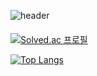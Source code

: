 ![header](https://capsule-render.vercel.app/api?type=waving&color=F8E2CF&height=300&section=header&text=@LJW1126&fontSize=90&animation=fadeIn&fontAlignY=38&desc=Decorate%20GitHub%20Profile%20or%20any%20Repo%20like%20me!&descAlignY=51&descAlign=62)

<!--
  1. 주소에 + 는 %2B로 , 공백은 %20으로 치환하기 !
  [사이트 주소]
  1. 배지 아이콘 >> simpleicons.org
     <img src="https://img.shields.io/badge/${메세지}-${배경색 HEX 값}?style=${테두리 속성값}&logo=${로고}&logoColor=${로고 색깔}">
  2. BOJ 프로필 >> https://github.com/mazassumnida/mazassumnida
  3. capsule-render(헤더) >> https://github.com/kyechan99/capsule-render
  4. GitHub Stat >> https://github.com/anuraghazra/github-readme-stats/blob/master/docs/readme_kr.md#themes
-->



<div align="left" style="margin-top : 20px">
<!--
![Anurag's GitHub stats](https://github-readme-stats.vercel.app/api?username=ljw1126&show_icons=true)
-->
         
[![Solved.ac
프로필](http://mazassumnida.wtf/api/v2/generate_badge?boj=leejinwoo1126)](https://solved.ac/leejinwoo1126)

[![Top Langs](https://github-readme-stats.vercel.app/api/top-langs/?username=ljw1126&layout=compact)](https://github.com/anuraghazra/github-readme-stats)

</div>

